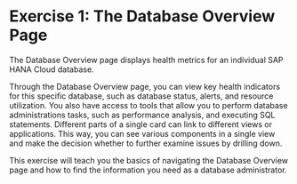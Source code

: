 # Exercise 1: The Database Overview Page

The Database Overview page displays health metrics for an individual SAP HANA Cloud database.

Through the Database Overview page, you can view key health indicators for this specific database, such as database status, alerts, and resource utilization. You also have access to tools that allow you to perform database administrations tasks, such as performance analysis, and executing SQL statements. Different parts of a single card can link to different views or applications. This way, you can see various components in a single view and make the decision whether to further examine issues by drilling down.

This exercise will teach you the basics of navigating the Database Overview page and how to find the information you need as a database administrator.
